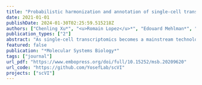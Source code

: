 ```yaml
---
title: "Probabilistic harmonization and annotation of single-cell transcriptomics data with deep generative models"
date: 2021-01-01
publishDate: 2024-01-30T02:25:59.515218Z
authors: ["Chenling Xu*", "<u>Romain Lopez</u>*", "Edouard Mehlman*", "Jeffrey Regier", "Michael I. Jordan", "Nir Yosef"]
publication_types: ["2"]
abstract: "As single-cell transcriptomics becomes a mainstream technology, the natural next step is to integrate the accumulating data in order to achieve a common ontology of cell types and states. However, owing to various nuisance factors of variation, it is not straightforward how to compare gene expression levels across data sets and how to automatically assign cell type labels in a new data set based on existing annotations. In this manuscript, we demonstrate that our previously developed method, scVI, provides an effective and fully probabilistic approach for joint representation and analysis of cohorts of single-cell RNA-seq data sets, while accounting for uncertainty caused by biological and measurement noise. We also introduce single-cell ANnotation using Variational Inference (scANVI), a semi-supervised variant of scVI designed to leverage any available cell state annotations --- for instance when only one data set in a cohort is annotated, or when only a few cells in a single data set can be labeled using marker genes. We demonstrate that scVI and scANVI compare favorably to the existing methods for data integration and cell state annotation in terms of accuracy, scalability, and adaptability to challenging settings such as a hierarchical structure of cell state labels. We further show that different from existing methods, scVI and scANVI represent the integrated datasets with a single generative model that can be directly used for any probabilistic decision making task, using differential expression as our case study. scVI and scANVI are available as open source software and can be readily used to facilitate cell state annotation and help ensure consistency and reproducibility across studies."
featured: false
publication: "*Molecular Systems Biology*"
tags: ["journal"]
url_pdf: "https://www.embopress.org/doi/full/10.15252/msb.20209620"
url_code: "https://github.com/YosefLab/scVI"
projects: ["scVI"]
---
```


